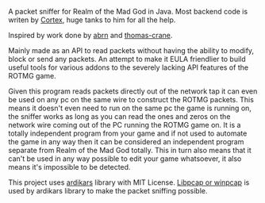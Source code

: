 A packet sniffer for Realm of the Mad God in Java. Most backend code is writen by [Cortex](https://github.com/MCRcortex), huge tanks to him for all the help.

Inspired by work done by [abrn](https://github.com/abrn/realmlib) and [thomas-crane](https://github.com/thomas-crane/realmlib-net).

Mainly made as an API to read packets without having the ability to modify, block or send any packets. An attempt to make it EULA friendlier to build useful tools for various addons to the severely lacking API features of the ROTMG game.

Given this program reads packets directly out of the network tap it can even be used on any pc on the same wire to construct the ROTMG packets. This means it doesn't even need to run on the same pc the game is running on, the sniffer works as long as you can read the ones and zeros on the network wire coming out of the PC running the ROTMG game on. It is a totally independent program from your game and if not used to automate the game in any way then it can be considered an independent program separate from Realm of the Mad God totally. This in turn also means that it can't be used in any way possible to edit your game whatsoever, it also means it's impossible to be detected.

This project uses [ardikars](https://github.com/ardikars/pcap) library with MIT License.
[Libpcap or winpcap](https://npcap.com/) is used by ardikars library to make the packet sniffing possible.
